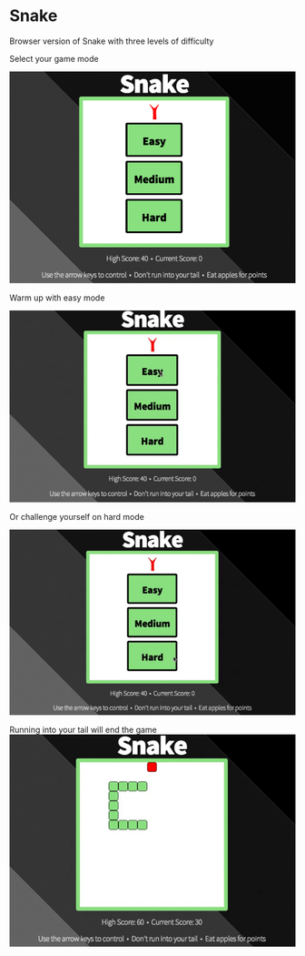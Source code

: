 # Snake
Browser version of Snake with three levels of difficulty

Select your game mode

![start]

Warm up with easy mode

![easy]

Or challenge yourself on hard mode

![hard]

Running into your tail will end the game
![gameover]


[start]: ./assets/pictures/welcome.png
[easy]: ./assets/pictures/easy.gif
[hard]: ./assets/pictures/hard.gif
[gameover]: ./assets/pictures/gameover.gif

